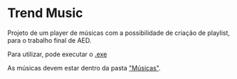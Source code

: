 # Trend Music
Projeto de um player de músicas com a possibilidade de criação de playlist, para o trabalho final de AED.

Para utilizar, pode executar o <a href="./Player Media/bin/Debug/Player Media.exe">.exe</a>

As músicas devem estar dentro da pasta <a href="./Player Media/bin/Debug/Músicas">"Músicas"</a>.